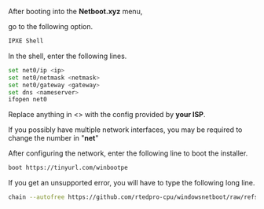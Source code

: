 After booting into the **Netboot.xyz** menu,

go to the following option.

```bash
IPXE Shell
```

In the shell, enter the following lines.

```bash
set net0/ip <ip>
set net0/netmask <netmask>
set net0/gateway <gateway>
set dns <nameserver>
ifopen net0
```

Replace anything in <> with the config provided by **your ISP**.

If you possibly have multiple network interfaces, you may be required to change the number in "**net<number>**"


After configuring the network, enter the following line to boot the installer.

```bash
boot https://tinyurl.com/winbootpe
```

If you get an unsupported error, you will have to type the following long line.

```bash
chain --autofree https://github.com/rtedpro-cpu/windowsnetboot/raw/refs/heads/main/release/custom/boot.ipxe
```
